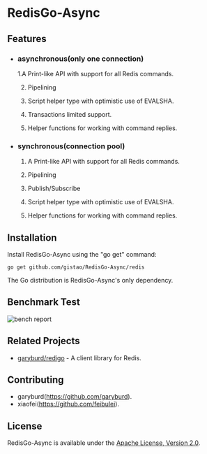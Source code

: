  RedisGo-Async
======

Features
------------

* ### asynchronous(only one connection)
  1.A Print-like API with support for all Redis commands.

  2. Pipelining
  
  3. Script helper type with optimistic use of EVALSHA.
  
  4. Transactions limited support.

  5. Helper functions for working with command replies.


* ### synchronous(connection pool)
  1. A Print-like API with support for all Redis commands.

  2. Pipelining
  
  3. Publish/Subscribe 
  
  4. Script helper type with optimistic use of EVALSHA.
  
  5. Helper functions for working with command replies.
  

Installation
------------

Install RedisGo-Async using the "go get" command:

    go get github.com/gistao/RedisGo-Async/redis

The Go distribution is RedisGo-Async's only dependency.


Benchmark Test
------------
![bench report](https://github.com/gistao/RedisGo-Async/blob/master/bench/bench.png "Title")


Related Projects
----------------

- [garyburd/redigo](https://github.com/garyburd/redigo) - A client library for Redis.


Contributing
------------

* garyburd(https://github.com/garyburd).
* xiaofei(https://github.com/feibulei).


License
-------

RedisGo-Async is available under the [Apache License, Version 2.0](http://www.apache.org/licenses/LICENSE-2.0.html).
